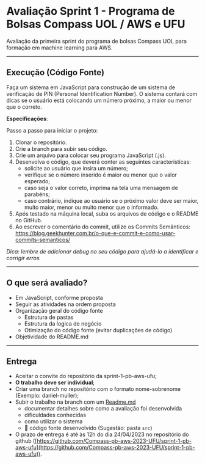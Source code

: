 # Avaliação Sprint 1 - Programa de Bolsas Compass UOL / AWS e UFU

Avaliação da primeira sprint do programa de bolsas Compass UOL para formação em machine learning para AWS.

***

## Execução (Código Fonte)

Faça um sistema em JavaScript para construção de um sistema de verificação de PIN (Personal Identification Number). O sistema contará com dicas se o usuário está colocando um número próximo, a maior ou menor que o correto.

**Especificações**:

Passo a passo para iniciar o projeto:

1. Clonar o repositório.
2. Crie a branch para subir seu código.
2. Crie um arquivo para colocar seu programa JavaScript (.js).
3. Desenvolva o código, que deverá conter as seguintes características:
    - solicite ao usuário que insira um número;
    - verifique se o número inserido é maior ou menor que o valor esperado;
    - caso seja o valor correto, imprima na tela uma mensagem de parabéns;
    - caso contrário, indique ao usuário se o próximo valor deve ser maior, muito maior, menor ou muito menor que o informado.
4. Após testado na máquina local, suba os arquivos de código e o README no GitHub.
5. Ao escrever o comentário do commit, utilize os Commits Semânticos: https://blog.geekhunter.com.br/o-que-e-commit-e-como-usar-commits-semanticos/ 

*Dica: lembre de adicionar debug no seu código para ajudá-lo a identificar e corrigir erros.*


***

## O que será avaliado?

- Em JavaScript, conforme proposta
- Seguir as atividades na ordem proposta
- Organização geral do código fonte
  - Estrutura de pastas
  - Estrutura da logica de negócio
  - Otimização do código fonte (evitar duplicações de código)
- Objetividade do README.md

***

## Entrega

- Aceitar o convite do repositório da sprint-1-pb-aws-ufu;
- **O trabalho deve ser individual**;
- Criar uma branch no repositório com o formato nome-sobrenome (Exemplo: daniel-muller);
- Subir o trabalho na branch com um [Readme.md](README.md)
  - documentar detalhes sobre como a avaliação foi desenvolvida
  - dificuldades conhecidas
  - como utilizar o sistema
  - 🔨 código fonte desenvolvido (Sugestão: pasta `src`)
- O prazo de entrega é até às 12h do dia 24/04/2023 no repositório do github ([https://github.com/Compass-pb-aws-2023-UFU/sprint-1-pb-aws-ufu](https://github.com/Compass-pb-aws-2023-UFU/sprint-1-pb-aws-ufu)).
